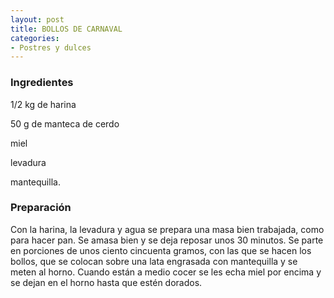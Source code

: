 ```yaml
---
layout: post
title: BOLLOS DE CARNAVAL
categories:
- Postres y dulces
---
```

<h3>Ingredientes</h3>
1/2 kg de harina

50 g de manteca de cerdo

miel

levadura

mantequilla.

<h3>Preparación</h3>
Con la harina, la levadura y agua se prepara una masa bien trabajada, como para hacer pan. Se amasa bien y se deja reposar unos 30 minutos. Se parte en porciones de unos ciento cincuenta gramos, con las que se hacen los bollos, que se colocan sobre una lata engrasada con mantequilla y se meten al horno. Cuando están a medio cocer se les echa miel por encima y se dejan en el horno hasta que estén dorados.